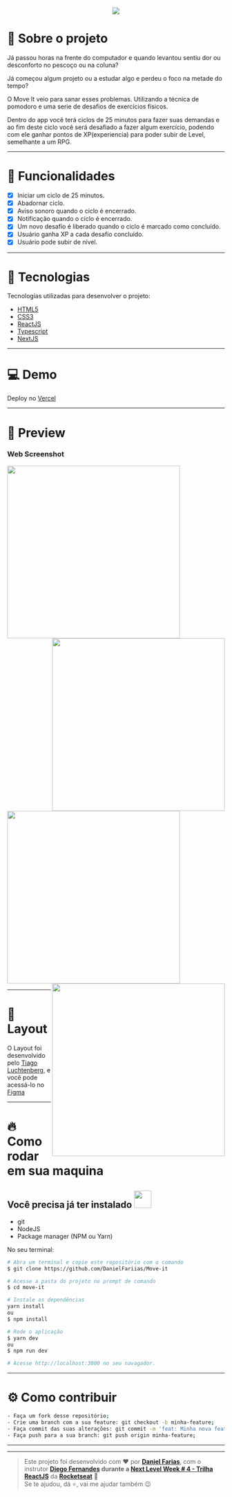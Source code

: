 <h1 align="center"><img src="https://user-images.githubusercontent.com/60162736/108780878-d022c700-7547-11eb-9288-63242915c9ad.png"></h1>

# :book: Sobre o projeto 
Já passou horas na frente do computador e quando levantou sentiu dor ou desconforto no pescoço ou na coluna?

Já começou algum projeto ou a estudar algo e perdeu o foco na metade do tempo?

O Move It veio para sanar esses problemas. Utilizando a técnica de pomodoro e uma serie de desafios de exercícios físicos.

Dentro do app você terá ciclos de 25 minutos para fazer suas demandas e ao fim deste ciclo você será desafiado a fazer algum exercício, podendo com ele ganhar pontos de XP(experiencia) para poder subir de Level, semelhante a um RPG.

---

# :pencil: Funcionalidades
- [x] Iniciar um ciclo de 25 minutos.
- [x] Abadornar ciclo.
- [x] Aviso sonoro quando o ciclo é encerrado.
- [x] Notificação quando o ciclo é encerrado.
- [x] Um novo desafio é liberado quando o ciclo é marcado como concluído.
- [x] Usuário ganha XP a cada desafio concluído.
- [x] Usuário pode subir de nível.

---

# :rocket: Tecnologias
Tecnologias utilizadas para desenvolver o projeto:

- [HTML5](https://developer.mozilla.org/pt-BR/docs/Web/Guide/HTML/HTML5)
- [CSS3](https://developer.mozilla.org/en-US/docs/Learn/CSS)
- [ReactJS](https://pt-br.reactjs.org)
- [Typescript](https://www.typescriptlang.org/)
- [NextJS](https://nextjs.org)

---

# :computer: Demo
Deploy no [Vercel](https://moveit-1c5fe8yoq-danielfariias.vercel.app/)

---

# :eyes: Preview
### Web Screenshot
<div>
   
   <img src="https://user-images.githubusercontent.com/60162736/108933223-89a59900-7629-11eb-93fa-70d4e5aa5627.png" width="400px"> 
   
   <img src="https://user-images.githubusercontent.com/60162736/108933226-8a3e2f80-7629-11eb-9f62-02b756c0ac17.png" width="400px" align="right">
   
   <img src="https://user-images.githubusercontent.com/60162736/108933227-8ad6c600-7629-11eb-8345-cf0c203aee46.png" width="400px">
   
   <img src="https://user-images.githubusercontent.com/60162736/108933228-8ad6c600-7629-11eb-8a19-f81d764eb008.png" width="400px" align="right">   
   
</div>

---

# :art: Layout
O Layout foi desenvolvido pelo [Tiago Luchtenberg](https://www.instagram.com/tiagoluchtenberg/), e você pode acessá-lo no [Figma](https://www.figma.com/file/ge20pu3ofMOKoliUyKx1Nl/Move.it-1.0/duplicate)

---

# :fire: Como rodar em sua maquina
## Você precisa já ter instalado <img src="https://4.bp.blogspot.com/-7eg7Qz3UeWM/UTioF3nxNGI/AAAAAAAAPZk/7H509R6acZU/s1600/gif+aviso.gif" width="40px">
- git
- NodeJS
- Package manager (NPM ou Yarn)

No seu terminal:
```bash
# Abra um terminal e copie este repositório com o comando
$ git clone https://github.com/DanielFariias/Move-it

# Acesse a pasta do projeto no prompt de comando 
$ cd move-it

# Instale as dependências
yarn install
ou
$ npm install

# Rode o aplicação
$ yarn dev
ou
$ npm run dev

# Acesse http://localhost:3000 no seu navagador.
```

---

# :gear: Como contribuir
```bash
- Faça um fork desse repositório;
- Crie uma branch com a sua feature: git checkout -b minha-feature;
- Faça commit das suas alterações: git commit -m 'feat: Minha nova feature';
- Faça push para a sua branch: git push origin minha-feature;
```
---

---

> Este projeto foi desenvolvido com ❤️ por **[Daniel Farias](https://github.com/DanielFariias)**, com o instrutor **[Diego Fernandes](https://www.linkedin.com/in/diego-schell-fernandes/) **durante a** [Next Level Week # 4 - Trilha ReactJS](https://nextlevelweek.com/)** da **[Rocketseat](https://rocketseat.com.br)** 💜 <br> 
>Se te ajudou, dá ⭐, vai me ajudar também 😉
